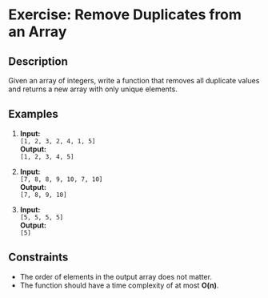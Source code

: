 # Exercise: Remove Duplicates from an Array  

## Description  
Given an array of integers, write a function that removes all duplicate values and returns a new array with only unique elements.  

## Examples  

1. **Input:**  
   `[1, 2, 3, 2, 4, 1, 5]`  
   **Output:**  
   `[1, 2, 3, 4, 5]`  

2. **Input:**  
   `[7, 8, 8, 9, 10, 7, 10]`  
   **Output:**  
   `[7, 8, 9, 10]`  

3. **Input:**  
   `[5, 5, 5, 5]`  
   **Output:**  
   `[5]`  

## Constraints  
- The order of elements in the output array does not matter.  
- The function should have a time complexity of at most **O(n)**.  
